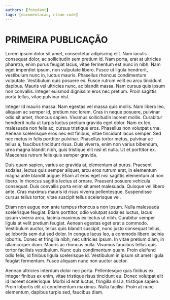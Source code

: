 ```yaml
---
authors: [fonsdant]
tags: [documentacao, clean-code]
---
```


# PRIMEIRA PUBLICAÇÃO

<!-- truncate -->

Lorem ipsum dolor sit amet, consectetur adipiscing elit. Nam iaculis consequat dolor, ac sollicitudin sem pretium id. Nam porta, erat at ultricies pharetra, enim purus feugiat lacus, vitae fermentum est nunc in nibh. Nam eget imperdiet ipsum, non vulputate libero. Fusce ut ligula hendrerit, vestibulum nunc in, luctus mauris. Phasellus rhoncus condimentum vulputate. Vestibulum quis posuere ex. Fusce rutrum velit eu arcu tincidunt dapibus. Mauris vel ultricies nunc, ac blandit massa. Nam cursus quis ipsum non convallis. Integer euismod dignissim eros nec pretium. Proin sagittis porta tellus, vitae pulvinar nisl.

Integer id mauris massa. Nam egestas vel massa quis mollis. Nam libero leo, aliquam ac semper id, pretium nec lorem. Cras in neque posuere, pulvinar odio sit amet, rhoncus sapien. Vivamus sollicitudin laoreet mollis. Curabitur hendrerit nulla ut turpis luctus pretium gravida eget dolor. Nam ex leo, malesuada non felis ac, cursus tristique eros. Phasellus non volutpat urna. Aenean scelerisque eros nec est finibus, vitae tincidunt lacus semper. Sed nec metus in felis porttitor pulvinar. Phasellus tortor metus, pulvinar ac tellus a, faucibus tincidunt risus. Duis viverra, enim non varius bibendum, urna magna blandit nibh, quis tristique elit nisl et nulla. Ut et porttitor ex. Maecenas rutrum felis quis semper gravida.

Duis quam sapien, varius ac gravida at, elementum at purus. Praesent sodales, lectus quis semper aliquet, arcu eros rutrum erat, in elementum magna ante blandit augue. Etiam at eros eget nisi sagittis elementum at non libero. In rhoncus sagittis lectus at ornare. Praesent posuere vehicula consequat. Duis convallis porta enim sit amet malesuada. Quisque vel libero ante. Cras maximus mauris id risus viverra pellentesque. Suspendisse cursus tellus tortor, vitae suscipit tellus scelerisque vel.

Etiam non augue non ante tempus rhoncus a non ipsum. Nulla malesuada scelerisque feugiat. Etiam porttitor, odio volutpat sodales luctus, lacus ipsum viverra arcu, lacinia maximus ex lectus ut nibh. Curabitur semper ligula at velit pretium feugiat. Aenean egestas eget erat a commodo. Vestibulum auctor, tellus quis blandit suscipit, nunc justo consequat tellus, ac lobortis sem dui sed dolor. In congue lacus leo, a commodo libero lacinia lobortis. Donec et fringilla nibh, nec ultricies ipsum. In vitae pretium diam, in ullamcorper diam. Mauris ac rhoncus nulla. Vivamus faucibus tellus quis tortor facilisis vestibulum. Nunc quis condimentum quam. Proin eleifend odio felis, id finibus ligula scelerisque id. Vestibulum in ipsum sit amet ligula feugiat fermentum. Fusce aliquam nunc non auctor auctor.

Aenean ultricies interdum dolor nec porta. Pellentesque quis finibus ex. Integer finibus ex enim, vitae tristique risus tincidunt eu. Donec volutpat elit id laoreet scelerisque. Morbi id erat luctus, fringilla nisl a, tristique sapien. Proin lobortis elit ut condimentum maximus. Nulla facilisi. Proin at nunc elementum, dapibus turpis sed, faucibus diam.
